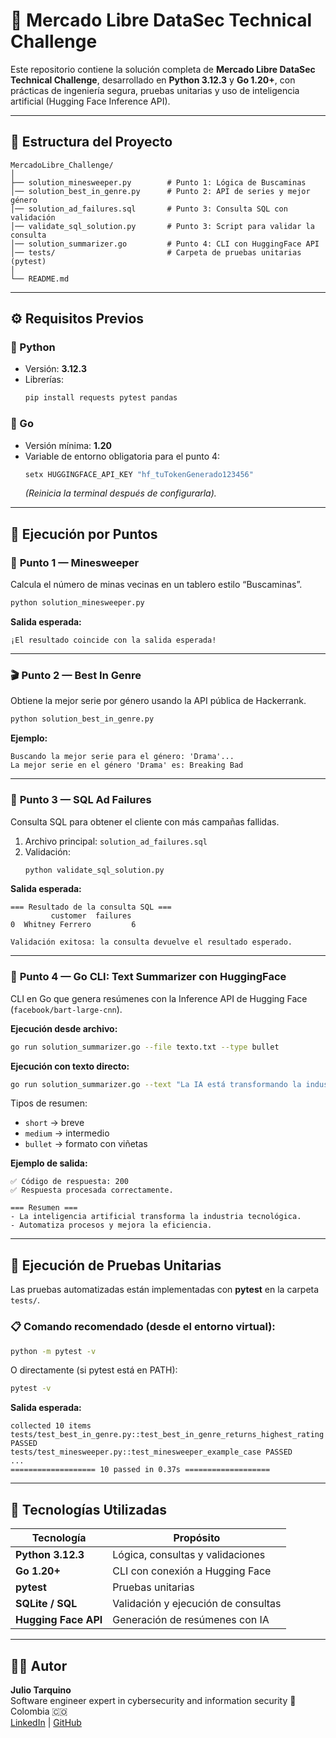 # 🧠 Mercado Libre DataSec Technical Challenge

Este repositorio contiene la solución completa de **Mercado Libre DataSec Technical Challenge**, desarrollado en **Python 3.12.3** y **Go 1.20+**, con prácticas de ingeniería segura, pruebas unitarias y uso de inteligencia artificial (Hugging Face Inference API).

---

## 📁 Estructura del Proyecto

```
MercadoLibre_Challenge/
│
├── solution_minesweeper.py        # Punto 1: Lógica de Buscaminas
│── solution_best_in_genre.py      # Punto 2: API de series y mejor género
│── solution_ad_failures.sql       # Punto 3: Consulta SQL con validación
│── validate_sql_solution.py       # Punto 3: Script para validar la consulta
│── solution_summarizer.go         # Punto 4: CLI con HuggingFace API
│── tests/                         # Carpeta de pruebas unitarias (pytest)
│
└── README.md
```

---

## ⚙️ Requisitos Previos

### 🔹 Python
- Versión: **3.12.3**
- Librerías:
  ```bash
  pip install requests pytest pandas
  ```

### 🔹 Go
- Versión mínima: **1.20**
- Variable de entorno obligatoria para el punto 4:
  ```bash
  setx HUGGINGFACE_API_KEY "hf_tuTokenGenerado123456"
  ```
  *(Reinicia la terminal después de configurarla).*

---

## 🚀 Ejecución por Puntos

### 🧩 **Punto 1 — Minesweeper**
Calcula el número de minas vecinas en un tablero estilo “Buscaminas”.

```bash
python solution_minesweeper.py
```

**Salida esperada:**
```
¡El resultado coincide con la salida esperada!
```

---

### 🎬 **Punto 2 — Best In Genre**
Obtiene la mejor serie por género usando la API pública de Hackerrank.

```bash
python solution_best_in_genre.py
```

**Ejemplo:**
```
Buscando la mejor serie para el género: 'Drama'...
La mejor serie en el género 'Drama' es: Breaking Bad
```

---

### 🧮 **Punto 3 — SQL Ad Failures**
Consulta SQL para obtener el cliente con más campañas fallidas.

1. Archivo principal: `solution_ad_failures.sql`
2. Validación:
   ```bash
   python validate_sql_solution.py
   ```

**Salida esperada:**
```
=== Resultado de la consulta SQL ===
         customer  failures
0  Whitney Ferrero         6

Validación exitosa: la consulta devuelve el resultado esperado.
```

---

### 🤖 **Punto 4 — Go CLI: Text Summarizer con HuggingFace**
CLI en Go que genera resúmenes con la Inference API de Hugging Face (`facebook/bart-large-cnn`).

**Ejecución desde archivo:**
```bash
go run solution_summarizer.go --file texto.txt --type bullet
```

**Ejecución con texto directo:**
```bash
go run solution_summarizer.go --text "La IA está transformando la industria tecnológica" --type short
```

Tipos de resumen:
- `short` → breve
- `medium` → intermedio
- `bullet` → formato con viñetas

**Ejemplo de salida:**
```
✅ Código de respuesta: 200
✅ Respuesta procesada correctamente.

=== Resumen ===
- La inteligencia artificial transforma la industria tecnológica.
- Automatiza procesos y mejora la eficiencia.
```

---

## 🧪 Ejecución de Pruebas Unitarias

Las pruebas automatizadas están implementadas con **pytest** en la carpeta `tests/`.

### 📋 Comando recomendado (desde el entorno virtual):

```bash
python -m pytest -v
```

O directamente (si pytest está en PATH):
```bash
pytest -v
```

**Salida esperada:**
```
collected 10 items
tests/test_best_in_genre.py::test_best_in_genre_returns_highest_rating PASSED
tests/test_minesweeper.py::test_minesweeper_example_case PASSED
...
=================== 10 passed in 0.37s ===================
```

---

## 🧰 Tecnologías Utilizadas

| Tecnología | Propósito |
|-------------|------------|
| **Python 3.12.3** | Lógica, consultas y validaciones |
| **Go 1.20+** | CLI con conexión a Hugging Face |
| **pytest** | Pruebas unitarias |
| **SQLite / SQL** | Validación y ejecución de consultas |
| **Hugging Face API** | Generación de resúmenes con IA |

---

## 🧑‍💻 Autor
**Julio Tarquino**  
Software engineer expert in cybersecurity and information security
📍 Colombia 🇨🇴  
[LinkedIn](https://www.linkedin.com/in/julio-david-tarquino-calderon-cyber-dev-ops/) | [GitHub](https://github.com/DeveloperJulioT)

